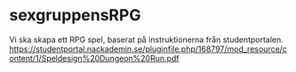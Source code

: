 # sexgruppensRPG

Vi ska skapa ett RPG spel, baserat på instruktionerna från studentportalen.
https://studentportal.nackademin.se/pluginfile.php/168797/mod_resource/content/1/Speldesign%20Dungeon%20Run.pdf 
